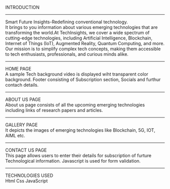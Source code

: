 INTRODUCTION
<hr>
Smart Future Insights-Redefining conventional technology. <br>It brings to you information about various emerging technologies that are transforming the world.At TechInsights, we cover a wide spectrum of cutting-edge technologies, including Artificial Intelligence, Blockchain, Internet of Things (IoT), Augmented Reality, Quantum Computing, and more. Our mission is to simplify complex tech concepts, making them accessible to tech enthusiasts, professionals, and curious minds alike.
<br>
<hr>
HOME PAGE
<BR>
A sample Tech background video is displayed wiht transparent color background. Footer consisting of Subscription section, Socials and furthur contach details.
<br><hr>
ABOUT US PAGE
<br>
About us page consists of all the upcoming emerging technologies including links of research papers and articles.
<br><hr>
GALLERY PAGE
<br>
It depicts the images of emerging technologies like Blockchain, 5G, IOT, AIML etc.
<br><hr>
CONTACT US PAGE
<br>
This page allows users to enter their details for subscription of furture Technological information. Javascript is used for form validation.
<br><hr>
TECHNOLOGIES USED
<br>
Html
Css
JavaScript


